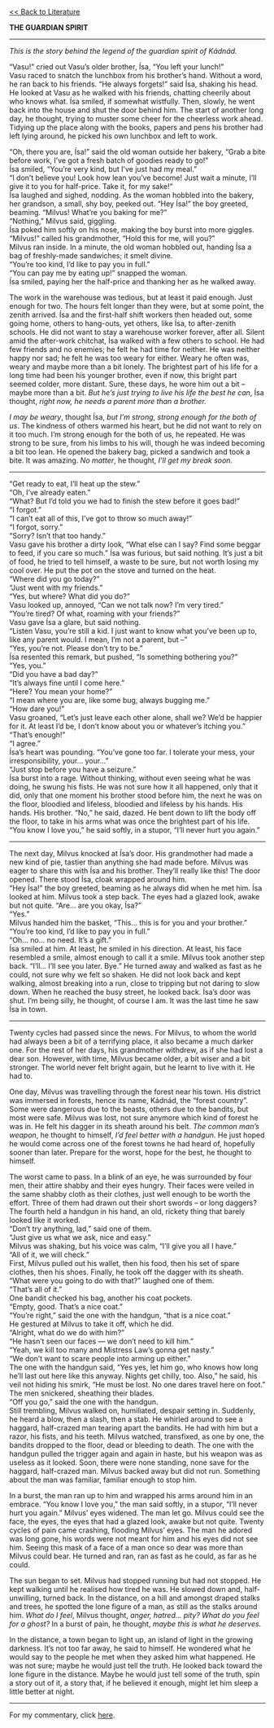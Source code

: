 [<< Back to Literature](https://pranigopu.github.io/art/literature)

**THE GUARDIAN SPIRIT**

---

_This is the story behind the legend of the guardian spirit of Kádnád._

“Vasu!” cried out Vasu’s older brother, Ísa, “You left your lunch!” <br>
Vasu raced to snatch the lunchbox from his brother’s hand. Without a word, he ran back to his friends. “He always forgets!” said Ísa, shaking his head. He looked at Vasu as he walked with his friends, chatting cheerily about who knows what. Ísa smiled, if somewhat wistfully. Then, slowly, he went back into the house and shut the door behind him. The start of another long day, he thought, trying to muster some cheer for the cheerless work ahead. Tidying up the place along with the books, papers and pens his brother had left lying around, he picked his own lunchbox and left to work.

“Oh, there you are, Ísa!” said the old woman outside her bakery, “Grab a bite before work, I’ve got a fresh batch of goodies ready to go!” <br>
Ísa smiled, “You’re very kind, but I’ve just had my meal.” <br>
“I don’t believe you! Look how lean you’ve become! Just wait a minute, I’ll give it to you for half-price. Take it, for my sake!” <br>
Ísa laughed and sighed, nodding. As the woman hobbled into the bakery, her grandson, a small, shy boy, peeked out. “Hey Ísa!” the boy greeted, beaming. “Milvus! What’re you baking for me?” <br>
“Nothing,” Milvus said, giggling. <br>
Ísa poked him softly on his nose, making the boy burst into more giggles. <br>
“Milvus!” called his grandmother, “Hold this for me, will you?” <br>
Milvus ran inside. In a minute, the old woman hobbled out, handing Ísa a bag of freshly-made sandwiches; it smelt divine. <br>
“You’re too kind, I’d like to pay you in full.” <br>
“You can pay me by eating up!” snapped the woman. <br>
Ísa smiled, paying her the half-price and thanking her as he walked away. <br>

The work in the warehouse was tedious, but at least it paid enough. Just enough for two. The hours felt longer than they were, but at some point, the zenith arrived. Ísa and the first-half shift workers then headed out, some going home, others to hang-outs, yet others, like Ísa, to after-zenith schools. He did not want to stay a warehouse worker forever, after all. Silent amid the after-work chitchat, Ísa walked with a few others to school. He had few friends and no enemies; he felt he had time for neither. He was neither happy nor sad; he felt he was too weary for either. Weary he often was, weary and maybe more than a bit lonely. The brightest part of his life for a long time had been his younger brother, even if now, this bright part seemed colder, more distant. Sure, these days, he wore him out a bit – maybe more than a bit. _But he’s just trying to live his life the best he can_, Ísa thought, _right now, he needs a parent more than a brother._

_I may be weary_, thought Ísa, _but I’m strong, strong enough for the both of us_. The kindness of others warmed his heart, but he did not want to rely on it too much. I’m strong enough for the both of us, he repeated. He was strong to be sure, from his limbs to his will, though he was indeed becoming a bit too lean. He opened the bakery bag, picked a sandwich and took a bite. It was amazing. _No matter_, he thought, _I’ll get my break soon._

---

“Get ready to eat, I’ll heat up the stew.” <br>
“Oh, I’ve already eaten.” <br>
“What? But I’d told you we had to finish the stew before it goes bad!” <br>
“I forgot.” <br>
“I can’t eat all of this, I’ve got to throw so much away!” <br>
“I forgot, sorry.” <br>
“Sorry? Isn’t that too handy.” <br>
Vasu gave his brother a dirty look, “What else can I say? Find some beggar to feed, if you care so much.” Ísa was furious, but said nothing. It’s just a bit of food, he tried to tell himself, a waste to be sure, but not worth losing my cool over. He put the pot on the stove and turned on the heat. <br>
“Where did you go today?” <br>
“Just went with my friends.” <br>
“Yes, but where? What did you do?” <br>
Vasu looked up, annoyed, “Can we not talk now? I’m very tired.” <br>
“You’re tired? Of what, roaming with your friends?” <br>
Vasu gave Ísa a glare, but said nothing. <br>
“Listen Vasu, you’re still a kid. I just want to know what you’ve been up to, like any parent would. I mean, I’m not a parent, but –” <br>
“Yes, you’re not. Please don’t try to be.” <br>
Ísa resented this remark, but pushed, “Is something bothering you?” <br>
“Yes, you.” <br>
“Did you have a bad day?” <br>
“It’s always fine until I come here.” <br>
“Here? You mean your home?” <br>
“I mean where you are, like some bug, always bugging me.” <br>
“How dare you!” <br>
Vasu groaned, “Let’s just leave each other alone, shall we? We’d be happier for it. At least I’d be, I don’t know about you or whatever’s itching you.” <br>
“That’s enough!” <br>
“I agree.” <br>
Ísa’s heart was pounding. “You’ve gone too far. I tolerate your mess, your irresponsibility, your... your...” <br>
“Just stop before you have a seizure.” <br>
Ísa burst into a rage. Without thinking, without even seeing what he was doing, he swung his fists. He was not sure how it all happened, only that it did, only that one moment his brother stood before him, the next he was on the floor, bloodied and lifeless, bloodied and lifeless by his hands. His hands. His brother. “No,” he said, dazed. He bent down to lift the body off the floor, to take in his arms what was once the brightest part of his life. “You know I love you,” he said softly, in a stupor, “I’ll never hurt you again.” <br>

---

The next day, Milvus knocked at Ísa’s door. His grandmother had made a new kind of pie, tastier than anything she had made before. Milvus was eager to share this with Ísa and his brother. They’ll really like this! The door opened. There stood Ísa, cloak wrapped around him. <br>
“Hey Ísa!” the boy greeted, beaming as he always did when he met him.
Ísa looked at him. Milvus took a step back. The eyes had a glazed look, awake but not quite. “Are... are you okay, Ísa?” <br>
“Yes.” <br>
Milvus handed him the basket, “This… this is for you and your brother.” <br>
“You’re too kind, I’d like to pay you in full.” <br>
“Oh… no… no need. It’s a gift.” <br>
Ísa smiled at him. At least, he smiled in his direction. At least, his face resembled a smile, almost enough to call it a smile. Milvus took another step back. “I’ll… I’ll see you later. Bye.” He turned away and walked as fast as he could, not sure why we felt so shaken. He did not look back and kept walking, almost breaking into a run, close to tripping but not daring to slow down. When he reached the busy street, he looked back. Ísa’s door was shut. I’m being silly, he thought, of course I am. It was the last time he saw Ísa in town.

---

Twenty cycles had passed since the news. For Milvus, to whom the world had always been a bit of a terrifying place, it also became a much darker one. For the rest of her days, his grandmother withdrew, as if she had lost a dear son. However, with time, Milvus became older, a bit wiser and a bit stronger. The world never felt bright again, but he learnt to live with it. He had to.

One day, Milvus was travelling through the forest near his town. His district was immersed in forests, hence its name, Kádnád, the “forest country”. Some were dangerous due to the beasts, others due to the bandits, but most were safe. Milvus was lost, not sure anymore which kind of forest he was in. He felt his dagger in its sheath around his belt. _The common man’s weapon_, he thought to himself, _I’d feel better with a handgun._ He just hoped he would come across one of the forest towns he had heard of, hopefully sooner than later. Prepare for the worst, hope for the best, he thought to himself.

The worst came to pass. In a blink of an eye, he was surrounded by four men, their attire shabby and their eyes hungry. Their faces were veiled in the same shabby cloth as their clothes, just well enough to be worth the effort. Three of them had drawn out their short swords – or long daggers? The fourth held a handgun in his hand, an old, rickety thing that barely looked like it worked. <br>
“Don’t try anything, lad,” said one of them. <br>
“Just give us what we ask, nice and easy.” <br>
Milvus was shaking, but his voice was calm, “I’ll give you all I have.” <br>
“All of it, we will check.” <br>
First, Milvus pulled out his wallet, then his food, then his set of spare clothes, then his shoes. Finally, he took off the dagger with its sheath. “What were you going to do with that?” laughed one of them. <br>
“That’s all of it.” <br>
One bandit checked his bag, another his coat pockets. <br>
“Empty, good. That’s a nice coat.” <br>
“You’re right,” said the one with the handgun, “that is a nice coat.” <br>
He gestured at Milvus to take it off, which he did. <br>
“Alright, what do we do with him?” <br>
“He hasn’t seen our faces — we don’t need to kill him.” <br>
“Yeah, we kill too many and Mistress Law’s gonna get nasty.” <br>
“We don’t want to scare people into arming up either.” <br>
The one with the handgun said, “Yes yes, let him go, who knows how long he’ll last out here like this anyway. Nights get chilly, too. Also,” he said, his veil not hiding his smirk, “He must be lost. No one dares travel here on foot.” <br>
The men snickered, sheathing their blades. <br>
“Off you go,” said the one with the handgun. <br>
Still trembling, Milvus walked on, humiliated, despair setting in. Suddenly, he heard a blow, then a slash, then a stab. He whirled around to see a haggard, half-crazed man tearing apart the bandits. He had with him but a razor, his fists, and his teeth. Milvus watched, transfixed, as one by one, the bandits dropped to the floor, dead or bleeding to death. The one with the handgun pulled the trigger again and again in haste, but his weapon was as useless as it looked. Soon, there were none standing, none save for the haggard, half-crazed man. Milvus backed away but did not run. Something about the man was familiar, familiar enough to stop him.

In a burst, the man ran up to him and wrapped his arms around him in an embrace. “You know I love you,” the man said softly, in a stupor, “I’ll never hurt you again.” Milvus’ eyes widened. The man let go. Milvus could see the face, the eyes, the eyes that had a glazed look, awake but not quite. Twenty cycles of pain came crashing, flooding Milvus’ eyes. The man he adored was long gone, his words were not meant for him and his eyes did not see him. Seeing this mask of a face of a man once so dear was more than Milvus could bear. He turned and ran, ran as fast as he could, as far as he could.

The sun began to set. Milvus had stopped running but had not stopped. He kept walking until he realised how tired he was. He slowed down and, half-unwilling, turned back. In the distance, on a hill and amongst draped stalks and trees, he spotted the lone figure of a man, as still as the stalks around him. _What do I feel_, Milvus thought, _anger, hatred... pity? What do you feel for a ghost?_ In a burst of pain, he thought, _maybe this is what he deserves._

In the distance, a town began to light up, an island of light in the growing darkness. It’s not too far away, he said to himself. He wondered what he would say to the people he met when they asked him what happened. He was not sure; maybe he would just tell the truth. He looked back toward the lone figure in the distance. Maybe he would just tell some of the truth, spin a story out of it, a story that, if he believed it enough, might let him sleep a little better at night.

---

For my commentary, click [here](https://pranigopu.github.io/art/literature/guardian-spirit-commentary.html).